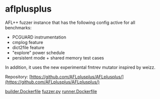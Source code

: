 # aflplusplus

AFL++ fuzzer instance that has the following config active for all benchmarks:
  - PCGUARD instrumentation 
  - cmplog feature
  - dict2file feature
  - "explore" power schedule
  - persistent mode + shared memory test cases

In addition, it uses the new experimental fmtrev mutator inspired by weizz.

Repository: [https://github.com/AFLplusplus/AFLplusplus/](https://github.com/AFLplusplus/AFLplusplus/)

[builder.Dockerfile](builder.Dockerfile)
[fuzzer.py](fuzzer.py)
[runner.Dockerfile](runner.Dockerfile)
